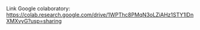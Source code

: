 Link Google colaboratory: https://colab.research.google.com/drive/1WPThc8PMqN3oLZiAHz1STY1lDnXMXvyG?usp=sharing
